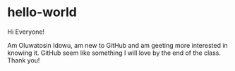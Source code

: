 # hello-world

Hi Everyone!

Am Oluwatosin Idowu, am new to GitHub and am geeting more interested in knowing it.
GitHub seem like something I will love by the end of the class.
Thank you!
